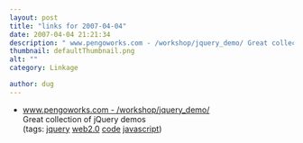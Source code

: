 ```yaml
---
layout: post
title: "links for 2007-04-04"
date: 2007-04-04 21:21:34
description: " www.pengoworks.com - /workshop/jquery_demo/ Great collection of jQuery demos (tags --  jquery web2.0 code javascript)&#8230;"
thumbnail: defaultThumbnail.png
alt: ""
category: Linkage

author: dug
---
```


<ul class="delicious">
	<li>
		<div class="delicious-link"><a href="http://www.pengoworks.com/workshop/jquery_demo/">www.pengoworks.com - /workshop/jquery_demo/</a></div>
		<div class="delicious-extended">Great collection of jQuery demos</div>
		<div class="delicious-tags">(tags: <a href="http://del.icio.us/dug/jquery">jquery</a> <a href="http://del.icio.us/dug/web2.0">web2.0</a> <a href="http://del.icio.us/dug/code">code</a> <a href="http://del.icio.us/dug/javascript">javascript</a>)</div>
	</li>
</ul>

